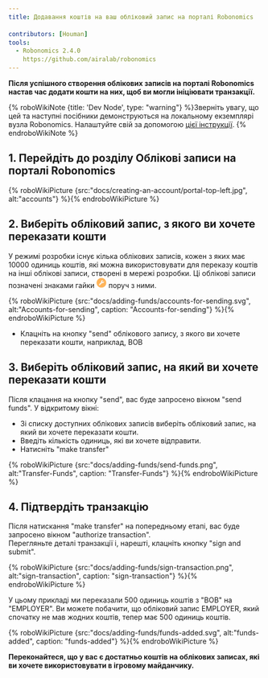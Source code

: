 ```yaml
---
title: Додавання коштів на ваш обліковий запис на порталі Robonomics

contributors: [Houman]
tools:
  - Robonomics 2.4.0
    https://github.com/airalab/robonomics
---
```


**Після успішного створення облікових записів на порталі Robonomics настав час додати кошти на них, щоб ви могли ініціювати транзакції.**

{% roboWikiNote {title: 'Dev Node', type: "warning"} %}Зверніть увагу, що цей та наступні посібники демонструються на локальному екземплярі вузла Robonomics. Налаштуйте свій за допомогою [цієї інструкції](/docs/run-dev-node).
{% endroboWikiNote %}

## 1. Перейдіть до розділу Облікові записи на порталі Robonomics

{% roboWikiPicture {src:"docs/creating-an-account/portal-top-left.jpg", alt:"accounts"} %}{% endroboWikiPicture %}

## 2. Виберіть обліковий запис, з якого ви хочете переказати кошти

У режимі розробки існує кілька облікових записів, кожен з яких має 10000 одиниць коштів, які можна використовувати для переказу коштів на інші облікові записи, створені в мережі розробки. Ці облікові записи позначені знаками гайки <img src="/assets/images/docs/adding-funds/wrench.png" alt="wrench sign" width="20"/> поруч з ними.

{% roboWikiPicture {src:"docs/adding-funds/accounts-for-sending.svg", alt:"Accounts-for-sending", caption: "Accounts-for-sending"} %}{% endroboWikiPicture %}

- Клацніть на кнопку "send" облікового запису, з якого ви хочете переказати кошти, наприклад, BOB

## 3. Виберіть обліковий запис, на який ви хочете переказати кошти
Після клацання на кнопку "send", вас буде запросено вікном "send funds". У відкритому вікні:

- Зі списку доступних облікових записів виберіть обліковий запис, на який ви хочете переказати кошти.
- Введіть кількість одиниць, які ви хочете відправити.
- Натисніть "make transfer"

{% roboWikiPicture {src:"docs/adding-funds/send-funds.png", alt:"Transfer-Funds", caption: "Transfer-Funds"} %}{% endroboWikiPicture %}


## 4. Підтвердіть транзакцію

Після натискання "make transfer" на попередньому етапі, вас буде запросено вікном "authorize transaction".<br/>
Перегляньте деталі транзакції і, нарешті, клацніть кнопку "sign and submit".

{% roboWikiPicture {src:"docs/adding-funds/sign-transaction.png", alt:"sign-transaction", caption: "sign-transaction"} %}{% endroboWikiPicture %}

У цьому прикладі ми переказали 500 одиниць коштів з "BOB" на "EMPLOYER". Ви можете побачити, що обліковий запис EMPLOYER, який спочатку не мав жодних коштів, тепер має 500 одиниць коштів.

{% roboWikiPicture {src:"docs/adding-funds/funds-added.svg", alt:"funds-added", caption: "funds-added"} %}{% endroboWikiPicture %}

**Переконайтеся, що у вас є достатньо коштів на облікових записах, які ви хочете використовувати в ігровому майданчику.**